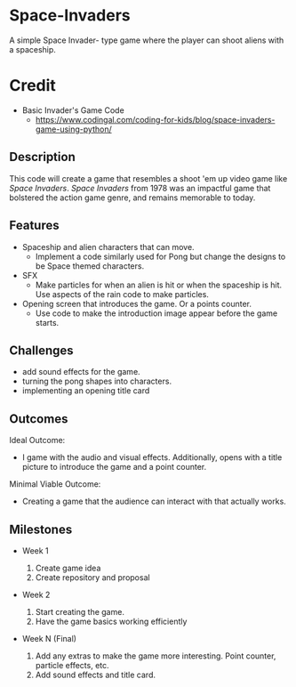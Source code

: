 # Space-Invaders
A simple Space Invader- type game where the player can shoot aliens with a spaceship. 

# Credit
- Basic Invader's Game Code
  - https://www.codingal.com/coding-for-kids/blog/space-invaders-game-using-python/


## Description
This code will create a game that resembles a shoot 'em up video game like *Space Invaders*. *Space Invaders* from 1978 was an impactful game that bolstered the action game genre, and remains memorable to today. 

## Features
- Spaceship and alien characters that can move. 
	- Implement a code similarly used for Pong but change the designs to be Space themed characters.
- SFX
	- Make particles for when an alien is hit or when the spaceship is hit. Use aspects of the rain code to make particles.
- Opening screen that introduces the game. Or a points counter. 
	- Use code to make the introduction image appear before the game starts. 

## Challenges
- add sound effects for the game. 
- turning the pong shapes into characters. 
- implementing an opening title card

## Outcomes
Ideal Outcome:
- I game with the audio and visual effects. Additionally, opens with a title picture to introduce the game and a point counter.  

Minimal Viable Outcome:
- Creating a game that the audience can interact with that actually works.

## Milestones

- Week 1
  1. Create game idea
  2. Create repository and proposal

- Week 2
  1. Start creating the game. 
  2. Have the game basics working efficiently

- Week N (Final)
  1. Add any extras to make the game more interesting. Point counter, particle effects, etc. 
  2. Add sound effects and title card. 
